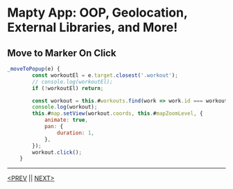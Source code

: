 # Mapty App: OOP, Geolocation, External Libraries, and More!

## Move to Marker On Click

```jsx
_moveToPopup(e) {
        const workoutEl = e.target.closest('.workout');
        // console.log(workoutEl);
        if (!workoutEl) return;

        const workout = this.#workouts.find(work => work.id === workoutEl.dataset.id);
        console.log(workout);
        this.#map.setView(workout.coords, this.#mapZoomLevel, {
            animate: true,
            pan: {
                duration: 1,
            },
        });
        workout.click();
    }
```

---

[<PREV](./cjs221109.md) || [NEXT>](./cjs221111.md)
